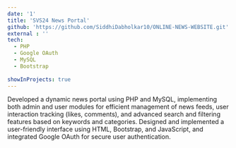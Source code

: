 ```yaml
---
date: '1'
title: 'SVS24 News Portal'
github: 'https://github.com/SiddhiDabholkar10/ONLINE-NEWS-WEBSITE.git'
external : ''
tech:
  - PHP
  - Google OAuth
  - MySQL
  - Bootstrap 
  
showInProjects: true
---
```


Developed a dynamic news portal using PHP and MySQL, implementing both admin and user modules for efficient management of news feeds, user interaction tracking (likes, comments), and advanced search and filtering features based on keywords and categories.
Designed and implemented a user-friendly interface using HTML, Bootstrap, and JavaScript, and integrated Google OAuth for secure user authentication.

